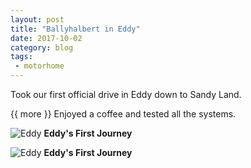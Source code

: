 ```yaml
---
layout: post
title: "Ballyhalbert in Eddy"
date: 2017-10-02
category: blog
tags:
 - motorhome
---
```



Took our first official drive in Eddy down to Sandy Land.

{{ more }}
Enjoyed a coffee and tested all the systems.

![Eddy](/images/2017/2017-10-02-ballyhalbert-in-eddy.jpg) **Eddy's First Journey**

![Eddy](/images/2017/2017-10-02-ballyhalbert-in-eddy-2.jpg) **Eddy's First Journey**
